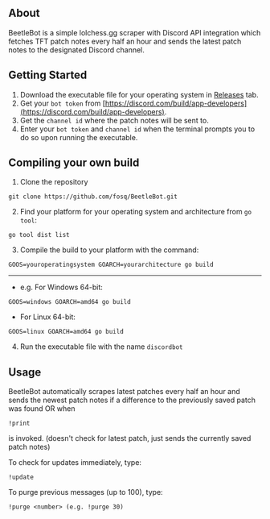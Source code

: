 ## About

BeetleBot is a simple lolchess.gg scraper with Discord API integration which fetches TFT patch notes every half an hour and sends the latest patch notes to the designated Discord channel. 

## Getting Started
1. Download the executable file for your operating system in [Releases](https://github.com/fosq/BeetleBot/releases) tab.
2. Get your `bot token` from [https://discord.com/build/app-developers](https://discord.com/build/app-developers).
3. Get the `channel id` where the patch notes will be sent to.
4. Enter your `bot token` and `channel id` when the terminal prompts you to do so upon running the executable.

## Compiling your own build
1. Clone the repository
```
git clone https://github.com/fosq/BeetleBot.git
```

2. Find your platform for your operating system and architecture from `go tool`:
```
go tool dist list
```

3. Compile the build to your platform with the command:
```
GOOS=youroperatingsystem GOARCH=yourarchitecture go build
```


---
- e.g. For Windows 64-bit:
```
GOOS=windows GOARCH=amd64 go build
```
- For Linux 64-bit:
```
GOOS=linux GOARCH=amd64 go build
```

4. Run the executable file with the name `discordbot`

## Usage

BeetleBot automatically scrapes latest patches every half an hour and sends the newest patch notes if a difference to the previously saved patch was found OR when
```
!print
```
is invoked. (doesn't check for latest patch, just sends the currently saved patch notes)

To check for updates immediately, type:
```
!update
```

To purge previous messages (up to 100), type:
```
!purge <number> (e.g. !purge 30)
```